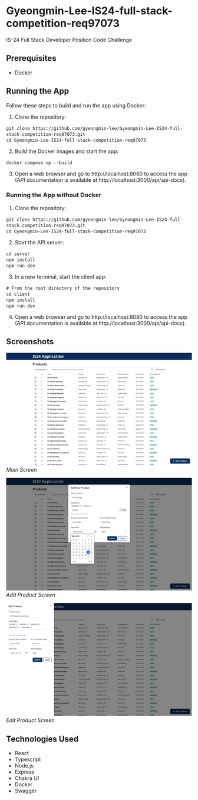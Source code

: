 # Gyeongmin-Lee-IS24-full-stack-competition-req97073

IS-24 Full Stack Developer Position Code Challenge

## Prerequisites

- Docker

## Running the App

Follow these steps to build and run the app using Docker:

1. Clone the repository:

```
git clone https://github.com/gyeongmin-lee/Gyeongmin-Lee-IS24-full-stack-competition-req97073.git
cd Gyeongmin-Lee-IS24-full-stack-competition-req97073
```

2. Build the Docker images and start the app:

```
docker compose up --build
```

3. Open a web browser and go to http://localhost:8080 to access the app (API documentation is available at http://localhost:3000/api/api-docs).

### Running the App without Docker

1. Clone the repository:

```
git clone https://github.com/gyeongmin-lee/Gyeongmin-Lee-IS24-full-stack-competition-req97073.git
cd Gyeongmin-Lee-IS24-full-stack-competition-req97073
```

2. Start the API server:

```
cd server
npm install
npm run dev
```

3. In a new terminal, start the client app:

```
# From the root directory of the repository
cd client
npm install
npm run dev
```

4. Open a web browser and go to http://localhost:8080 to access the app (API documentation is available at http://localhost:3000/api/api-docs).

## Screenshots

![Main Screen](./.github/screenshots/01_main.png?raw=true "Main Screen")
_Main Screen_

![Add Product Screen](./.github/screenshots/02_add.png?raw=true "Add Screen")
_Add Product Screen_

![Edit Product Screen](./.github/screenshots/03_edit.png?raw=true "Edit Screen")
_Edit Product Screen_

## Technologies Used

- React
- Typescript
- Node.js
- Express
- Chakra UI
- Docker
- Swagger
